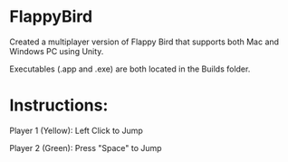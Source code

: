 # FlappyBird
Created a multiplayer version of Flappy Bird that supports both Mac and Windows PC using Unity. 


Executables (.app and .exe) are both located in the Builds folder.





# Instructions:
Player 1 (Yellow): Left Click to Jump   

Player 2 (Green): Press "Space" to Jump




